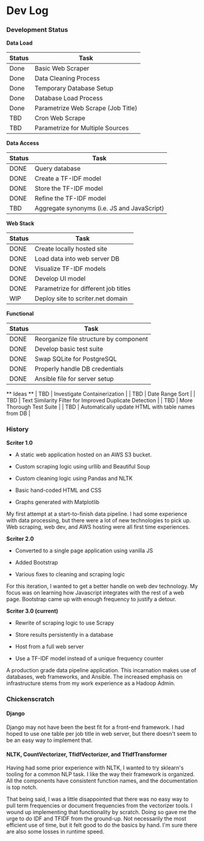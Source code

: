 # Dev Log

### Development Status

**Data Load**

| Status  | Task |
|---|---|
| Done | Basic Web Scraper |
| Done | Data Cleaning Process |
| Done | Temporary Database Setup |
| Done | Database Load Process |
| Done | Parametrize Web Scrape (Job Title) |
| TBD | Cron Web Scrape |
| TBD | Parametrize for Multiple Sources |


**Data Access**

| Status  | Task |
|---|---|
| DONE | Query database |
| DONE | Create a TF-IDF model |
| DONE | Store the TF-IDF model |
| DONE | Refine the TF-IDF model |
| TBD | Aggregate synonyms (i.e. JS and JavaScript) |


**Web Stack**

| Status  | Task |
|---|---|
| DONE | Create locally hosted site |
| DONE | Load data into web server DB |
| DONE | Visualize TF-IDF models |
| DONE | Develop UI model |
| DONE | Parametrize for different job titles |
| WIP | Deploy site to scriter.net domain |


**Functional**

| Status  | Task |
|---|---|
| DONE | Reorganize file structure by component |
| DONE | Develop basic test suite |
| DONE | Swap SQLite for PostgreSQL |
| DONE | Properly handle DB credentials |
| DONE | Ansible file for server setup |


** Ideas **
| TBD | Investigate Containerization |
| TBD | Date Range Sort |
| TBD | Text Similarity Filter for Improved Duplicate Detection |
| TBD | More Thorough Test Suite |
| TBD | Automatically update HTML with table names from DB |


### History

**Scriter 1.0**

* A static web application hosted on an AWS S3 bucket. 

* Custom scraping logic using urllib and Beautiful Soup

* Custom cleaning logic using Pandas and NLTK

* Basic hand-coded HTML and CSS

* Graphs generated with Matplotlib

My first attempt at a start-to-finish data pipeline. I had some
experience with data processing, but there were a lot of new
technologies to pick up. Web scraping, web dev, and AWS hosting were all
first time experiences. 


**Scriter 2.0**

* Converted to a single page application using vanilla JS

* Added Bootstrap 

* Various fixes to cleaning and scraping logic

For this iteration, I wanted to get a better handle on web dev
technology. My focus was on learning how Javascript integrates with
the rest of a web page. Bootstrap came up with enough frequency to
justify a detour.


**Scriter 3.0 (current)**

* Rewrite of scraping logic to use Scrapy

* Store results persistently in a database

* Host from a full web server

* Use a TF-IDF model instead of a unique frequency counter

A production grade data pipeline application. This incarnation makes
use of databases, web frameworks, and Ansible. The increased emphasis
on infrastructure stems from my work experience as a Hadoop Admin.


### Chickenscratch

#### Django

Django may not have been the best fit for a front-end framework. I had
hoped to use one table per job title in web server, but there doesn't seem
to be an easy way to implement that.

#### NLTK, CountVectorizer, TfidfVectorizer, and TfidfTransformer

Having had some prior experience with NLTK, I wanted to try sklearn's tooling
for a common NLP task. I like the way their framework is organized. All the
components have consistent function names, and the documentation is top notch.

That being said, I was a little disappointed that there was no easy way to pull
term frequencies or document frequencies from the vectorizer tools. I wound up
implementing that functionality by scratch. Doing so gave me the urge to do IDF
and TFIDF from the ground-up. Not necessarily the most efficient use of time, but
it felt good to do the basics by hand. I'm sure there are also some losses in runtime
speed.

